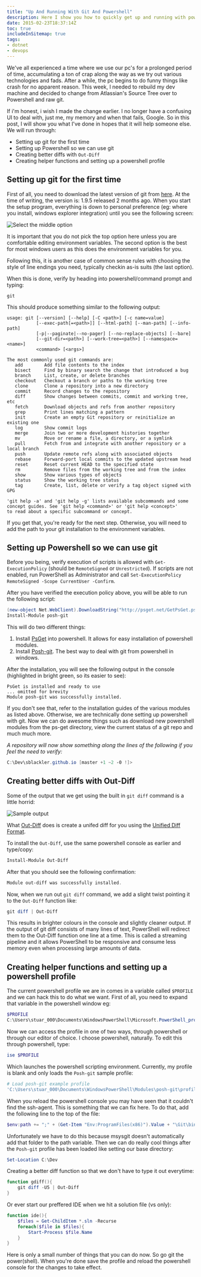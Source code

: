 ```yaml
---
title: "Up And Running With Git And Powershell"
description: Here I show you how to quickly get up and running with powershell and git.
date: 2015-02-23T18:37:14Z
toc: true
includeInSitemap: true
tags:
- dotnet
- devops
---
```


We've all experienced a time where we use our pc's for a prolonged period of time, accumulating a ton of crap along the way as we try out various technologies and fads. After a while, the pc begins to do funny things like crash for no apparent reason. This week, I needed to rebuild my dev machine and decided to change from Atlassian's Source Tree over to Powershell and raw git.<!--more-->

If i'm honest, i wish I made the change earlier. I no longer have a confusing UI to deal with, just me, my memory and when that fails, Google. So in this post, I will show you what I've done in hopes that it will help someone else. We will run through:

- Setting up git for the first time
- Setting up Powershell so we can use git
- Creating better diffs with `Out-Diff`
- Creating helper functions and setting up a powershell profile

## Setting up git for the first time

First of all, you need to download the latest version of git from [here](http://git-scm.com/download/win). At the time of writing, the version is: 1.9.5 released 2 months ago. When you start the setup program, everything is down to personal preference (eg: where you install, windows explorer integration) until you see the following screen:

![Select the middle option](/img/up-and-running-with-git/Git-install-command-prompt.png "Select the middle option")

It is important that you do not pick the top option here unless you are comfortable editing environment variables. The second option is the best for most windows users as this does the environment variables for you.

Following this, it is another case of common sense rules with choosing the style of line endings you need, typically checkin as-is suits (the last option).

When this is done, verify by heading into powershell/command prompt and typing:

    git

This should produce something similar to the following output:

    usage: git [--version] [--help] [-C <path>] [-c name=value]
               [--exec-path[=<path>]] [--html-path] [--man-path] [--info-path]
               [-p|--paginate|--no-pager] [--no-replace-objects] [--bare]
               [--git-dir=<path>] [--work-tree=<path>] [--namespace=<name>]
               <command> [<args>]

    The most commonly used git commands are:
       add        Add file contents to the index
       bisect     Find by binary search the change that introduced a bug
       branch     List, create, or delete branches
       checkout   Checkout a branch or paths to the working tree
       clone      Clone a repository into a new directory
       commit     Record changes to the repository
       diff       Show changes between commits, commit and working tree, etc
       fetch      Download objects and refs from another repository
       grep       Print lines matching a pattern
       init       Create an empty Git repository or reinitialize an existing one
       log        Show commit logs
       merge      Join two or more development histories together
       mv         Move or rename a file, a directory, or a symlink
       pull       Fetch from and integrate with another repository or a local branch
       push       Update remote refs along with associated objects
       rebase     Forward-port local commits to the updated upstream head
       reset      Reset current HEAD to the specified state
       rm         Remove files from the working tree and from the index
       show       Show various types of objects
       status     Show the working tree status
       tag        Create, list, delete or verify a tag object signed with GPG

    'git help -a' and 'git help -g' lists available subcommands and some
    concept guides. See 'git help <command>' or 'git help <concept>'
    to read about a specific subcommand or concept.

If you get that, you're ready for the next step. Otherwise, you will need to add the path to your git installation to the environment variables.

## Setting up Powershell so we can use git

Before you being, verify execution of scripts is allowed with `Get-ExecutionPolicy` (should be `RemoteSigned` or `Unrestricted`). If scripts are not enabled, run PowerShell as Administrator and call `Set-ExecutionPolicy RemoteSigned -Scope CurrentUser -Confirm`.

After you have verified the execution policy above, you will be able to run the following script:

```powershell
(new-object Net.WebClient).DownloadString("http://psget.net/GetPsGet.ps1") | iex
Install-Module posh-git
```

This will do two different things:

1. Install [PsGet](http://psget.net/) into powershell. It allows for easy installation of powershell modules.
2. Install [Posh-git](https://github.com/dahlbyk/posh-git). The best way to deal with git from powershell in windows.

After the installation, you will see the following output in the console (highlighted in bright green, so its easier to see):

    PsGet is installed and ready to use
    ... omitted for brevity
    Module posh-git was successfully installed.

If you don't see that, refer to the installation guides of the various modules as listed above. Otherwise, we are technically done setting up powershell with git. Now we can do awesome things such as download new powershell modules from the ps-get directory, view the current status of a git repo and much much more.

*A repository will now show something along the lines of the following if you feel the need to verify:*

```powershell
C:\Dev\sblackler.github.io [master +1 ~2 -0 !]>
```

## Creating better diffs with Out-Diff

Some of the output that we get using the built in `git diff` command is a little horrid:

![Sample output](/img/up-and-running-with-git/git-diff-powershell.PNG "Sample Output")

What [Out-Diff](http://psget.net/directory/out-diff/) does is create a unifed diff for you using the [Unified Diff Format](http://en.wikipedia.org/wiki/Diff_utility#Unified_format).

To install the `Out-Diff`, use the same powershell console as earlier and type/copy:

```powershell
Install-Module Out-Diff
```

After that you should see the following confirmation:

```powershell
Module out-diff was successfully installed.
```

Now, when we run out `git diff` command, we add a slight twist pointing it to the `Out-Diff` function like:

```powershell
git diff | Out-Diff
```

This results in brighter colours in the console and slightly cleaner output. If the output of git diff consists of many lines of text, PowerShell will redirect them to the Out-Diff function one line at a time. This is called a streaming pipeline and it allows PowerShell to be responsive and consume less memory even when processing large amounts of data.

## Creating helper functions and setting up a powershell profile

The current powershell profile we are in comes in a variable called `$PROFILE` and we can hack this to do what we want. First of all, you need to expand that variable in the powershell window eg:

```powershell
$PROFILE
C:\Users\stuar_000\Documents\WindowsPowerShell\Microsoft.PowerShell_profile.ps1
```

Now we can access the profile in one of two ways, through powershell or through our editor of choice. I choose powershell, naturally. To edit this through powershell, type:

```powershell
ise $PROFILE
```

Which launches the powershell scripting environment. Currently, my profile is blank and only loads the `Posh-git` sample profile:

```powershell
# Load posh-git example profile
'C:\Users\stuar_000\Documents\WindowsPowerShell\Modules\posh-git\profile.example.ps1'
```

When you reload the powershell console you may have seen that it couldn't find the ssh-agent. This is something that we can fix here. To do that, add the following line to the top of the file:

```powershell
$env:path += ";" + (Get-Item "Env:ProgramFiles(x86)").Value + "\Git\bin"
```

Unfortunately we have to do this because msysgit doesn't automatically add that folder to the path variable. Then we can do really cool things after the `Posh-git` profile has been loaded like setting our base directory:

```powershell
Set-Location C:\Dev
```

Creating a better diff function so that we don't have to type it out everytime:

```powershell
function gdiff(){
    git diff -U5 | Out-Diff
}
```

Or ever start our preffered IDE when we hit a solution file (vs only):

```powershell
function ide(){
    $files = Get-ChildItem *.sln -Recurse
    foreach($file in $files){
        Start-Process $file.Name
    }
}
```

Here is only a small number of things that you can do now. So go git the power(shell). When you're done save the profile and reload the powershell console for the changes to take effect.

